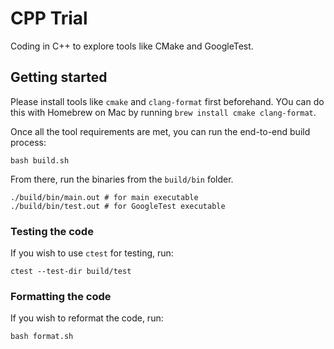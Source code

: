 # CPP Trial

Coding in C++ to explore tools like CMake and GoogleTest.

## Getting started

Please install tools like `cmake` and `clang-format` first beforehand. YOu can do this with Homebrew on Mac by running `brew install cmake clang-format`.

Once all the tool requirements are met, you can run the end-to-end build process:

```shell
bash build.sh
```

From there, run the binaries from the `build/bin` folder.

```shell
./build/bin/main.out # for main executable
./build/bin/test.out # for GoogleTest executable
```

### Testing the code

If you wish to use `ctest` for testing, run:

```shell
ctest --test-dir build/test
```

### Formatting the code

If you wish to reformat the code, run:

```shell
bash format.sh
```
